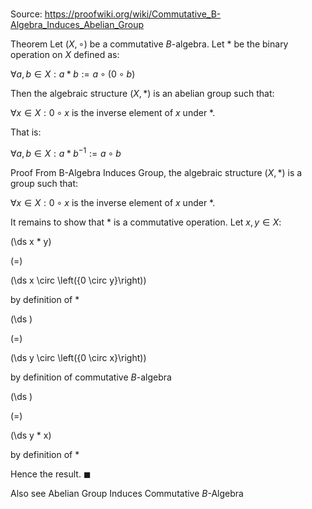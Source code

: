 # 

Source: https://proofwiki.org/wiki/Commutative_B-Algebra_Induces_Abelian_Group

Theorem
Let $\left({X, \circ }\right)$ be a commutative $B$-algebra.
Let $*$ be the binary operation on $X$ defined as:

$\forall a, b \in X: a * b := a \circ \left({0 \circ b}\right)$

Then the algebraic structure $\left({X, *}\right)$ is an abelian group such that:

$\forall x \in X: 0 \circ x$ is the inverse element of $x$ under $*$.

That is:

$\forall a, b \in X: a * b^{-1} := a \circ b$


Proof
From B-Algebra Induces Group, the algebraic structure $\left({X, *}\right)$ is a group such that:

$\forall x \in X: 0 \circ x$ is the inverse element of $x$ under $*$.

It remains to show that $*$ is a commutative operation.
Let $x, y \in X$:














\(\ds x * y\)

\(=\)







\(\ds x \circ \left({0 \circ y}\right)\)





by definition of $*$














\(\ds \)

\(=\)







\(\ds y \circ \left({0 \circ x}\right)\)





by definition of commutative $B$-algebra














\(\ds \)

\(=\)







\(\ds y * x\)





by definition of $*$



Hence the result.
$\blacksquare$


Also see
Abelian Group Induces Commutative $B$-Algebra




